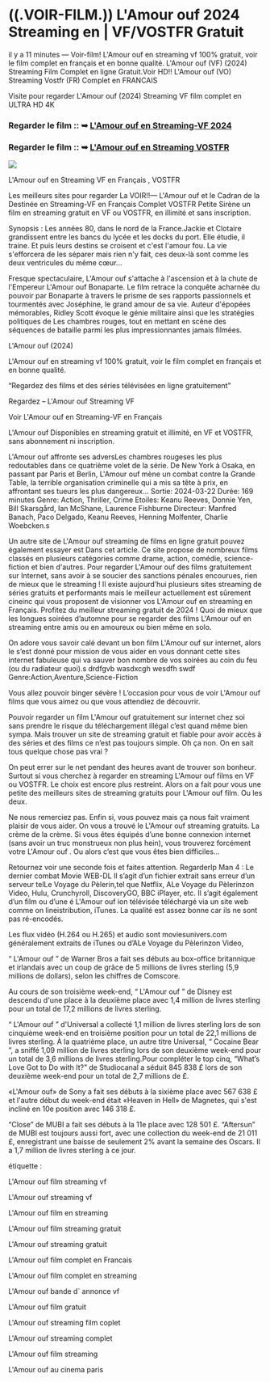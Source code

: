 # ((.VOIR-FILM.)) L'Amour ouf 2024 Streaming en | VF/VOSTFR Gratuit

il y a 11 minutes — Voir-film! L'Amour ouf en streaming vf 100% gratuit, voir le film complet en français et en bonne qualité. L'Amour ouf (VF) (2024) Streaming Film Complet en ligne Gratuit.Voir HD!! L'Amour ouf (VO) Streaming Vostfr (FR) Complet en FRANCAIS

Visite pour regarder L'Amour ouf (2024) Streaming VF film complet en ULTRA HD 4K

### Regarder le film :: ➥ [L'Amour ouf en Streaming-VF 2024](https://t.co/KmPDkAJoez)

### Regarder le film :: ➥ [L'Amour ouf en Streaming VOSTFR](https://t.co/KmPDkAJoez)

<p dir="auto"><a href="https://t.co/KmPDkAJoez" title="PLAYNOW" rel="nofollow"><img src="https://i.imgur.com/jhNGoEt.gif" style="max-width: 100%;"></a></p>

L'Amour ouf en Streaming VF en Français , VOSTFR

Les meilleurs sites pour regarder La VOIR!!— L'Amour ouf et le Cadran de la Destinée en Streaming-VF en Français Complet VOSTFR Petite Sirène un film en streaming gratuit en VF ou VOSTFR, en illimité et sans inscription.

Synopsis : Les années 80, dans le nord de la France.Jackie et Clotaire grandissent entre les bancs du lycée et les docks du port. Elle étudie, il traine. Et puis leurs destins se croisent et c'est l'amour fou. La vie s'efforcera de les séparer mais rien n'y fait, ces deux-là sont comme les deux ventricules du même cœur...

Fresque spectaculaire, L'Amour ouf s'attache à l'ascension et à la chute de l'Empereur L'Amour ouf Bonaparte. Le film retrace la conquête acharnée du pouvoir par Bonaparte à travers le prisme de ses rapports passionnels et tourmentés avec Joséphine, le grand amour de sa vie. Auteur d'épopées mémorables, Ridley Scott évoque le génie militaire ainsi que les stratégies politiques de Les chambres rouges, tout en mettant en scène des séquences de bataille parmi les plus impressionnantes jamais filmées.

L'Amour ouf (2024)

L'Amour ouf en streaming vf 100% gratuit, voir le film complet en français et en bonne qualité.

“Regardez des films et des séries télévisées en ligne gratuitement”

Regardez – L'Amour ouf Streaming VF

Voir L'Amour ouf en Streaming-VF en Français

L'Amour ouf Disponibles en streaming gratuit et illimité, en VF et VOSTFR, sans abonnement ni inscription.

L'Amour ouf affronte ses adversLes chambres rougeses les plus redoutables dans ce quatrième volet de la série. De New York à Osaka, en passant par Paris et Berlin, L'Amour ouf mène un combat contre la Grande Table, la terrible organisation criminelle qui a mis sa tête à prix, en affrontant ses tueurs les plus dangereux... Sortie: 2024-03-22 Durée: 169 minutes Genre: Action, Thriller, Crime Etoiles: Keanu Reeves, Donnie Yen, Bill Skarsgård, Ian McShane, Laurence Fishburne Directeur: Manfred Banach, Paco Delgado, Keanu Reeves, Henning Molfenter, Charlie Woebcken.s

Un autre site de L'Amour ouf streaming de films en ligne gratuit pouvez également essayer est Dans cet article. Ce site propose de nombreux films classés en plusieurs catégories comme drame, action, comédie, science-fiction et bien d'autres. Pour regarder L'Amour ouf des films gratuitement sur Internet, sans avoir à se soucier des sanctions pénales encourues, rien de mieux que le streaming ! Il existe aujourd’hui plusieurs sites streaming de séries gratuits et performants mais le meilleur actuellement est sûrement cineinc qui vous proposent de visionner vos L'Amour ouf en streaming en Français. Profitez du meilleur streaming gratuit de 2024 ! Quoi de mieux que les longues soirées d’automne pour se regarder des films L'Amour ouf en streaming entre amis ou en amoureux ou bien même en solo.

On adore vous savoir calé devant un bon film L'Amour ouf sur internet, alors le s’est donné pour mission de vous aider en vous donnant cette sites internet fabuleuse qui va sauver bon nombre de vos soirées au coin du feu (ou du radiateur quoi).s drdfgvb wasdxcgh wesdfh swdf Genre:Action,Aventure,Science-Fiction

Vous allez pouvoir binger sévère ! L’occasion pour vous de voir L'Amour ouf films que vous aimez ou que vous attendiez de découvrir.

Pouvoir regarder un film L'Amour ouf gratuitement sur internet chez soi sans prendre le risque du téléchargement illégal c’est quand même bien sympa. Mais trouver un site de streaming gratuit et fiable pour avoir accès à des séries et des films ce n’est pas toujours simple. Oh ça non. On en sait tous quelque chose pas vrai ?

On peut errer sur le net pendant des heures avant de trouver son bonheur. Surtout si vous cherchez à regarder en streaming L'Amour ouf films en VF ou VOSTFR. Le choix est encore plus restreint. Alors on a fait pour vous une petite des meilleurs sites de streaming gratuits pour L'Amour ouf film. Ou les deux.

Ne nous remerciez pas. Enfin si, vous pouvez mais ça nous fait vraiment plaisir de vous aider. On vous a trouvé le L'Amour ouf streaming gratuits. La crème de la crème. Si vous êtes équipés d’une bonne connexion internet (sans avoir un truc monstrueux non plus hein), vous trouverez forcément votre L'Amour ouf . Ou alors c’est que vous êtes bien difficiles…

Retournez voir une seconde fois et faites attention. RegarderIp Man 4 : Le dernier combat Movie WEB-DL Il s’agit d’un fichier extrait sans erreur d’un serveur telLe Voyage du Pèlerin,tel que Netflix, ALe Voyage du Pèlerinzon Video, Hulu, Crunchyroll, DiscoveryGO, BBC iPlayer, etc. Il s’agit également d’un film ou d’une é L'Amour ouf ion télévisée téléchargé via un site web comme on lineistribution, iTunes. La qualité est assez bonne car ils ne sont pas ré-encodés.

Les flux vidéo (H.264 ou H.265) et audio sont moviesunivers.com généralement extraits de iTunes ou d’ALe Voyage du Pèlerinzon Video,

“ L'Amour ouf ” de Warner Bros a fait ses débuts au box-office britannique et irlandais avec un coup de grâce de 5 millions de livres sterling (5,9 millions de dollars), selon les chiffres de Comscore.

Au cours de son troisième week-end, “ L'Amour ouf ” de Disney est descendu d'une place à la deuxième place avec 1,4 million de livres sterling pour un total de 17,2 millions de livres sterling.

“ L'Amour ouf ” d'Universal a collecté 1,1 million de livres sterling lors de son cinquième week-end en troisième position pour un total de 22,1 millions de livres sterling. À la quatrième place, un autre titre Universal, “ Cocaine Bear ”, a sniffé 1,09 million de livres sterling lors de son deuxième week-end pour un total de 3,6 millions de livres sterling.Pour compléter le top cinq, “What’s Love Got to Do with It?” de Studiocanal a séduit 845 838 £ lors de son deuxième week-end pour un total de 2,7 millions de £.

«L'Amour ouf» de Sony a fait ses débuts à la sixième place avec 567 638 £ et l'autre début du week-end était «Heaven in Hell» de Magnetes, qui s'est incliné en 10e position avec 146 318 £.

“Close” de MUBI a fait ses débuts à la 11e place avec 128 501 £. “Aftersun” de MUBI est toujours aussi fort, avec une collection du week-end de 21 011 £, enregistrant une baisse de seulement 2% avant la semaine des Oscars. Il a 1,7 million de livres sterling à ce jour.

étiquette :

L'Amour ouf film streaming vf

L'Amour ouf streaming vf

L'Amour ouf film en streaming

L'Amour ouf film streaming gratuit

L'Amour ouf streaming gratuit

L'Amour ouf film complet en Francais

L'Amour ouf film complet en streaming

L'Amour ouf bande d` annonce vf

L'Amour ouf film gratuit

L'Amour ouf streaming film coplet

L'Amour ouf streaming complet

L'Amour ouf film streaming

L'Amour ouf au cinema paris
